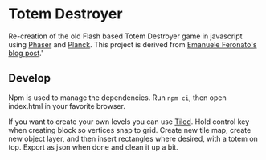 # Totem Destroyer

Re-creation of the old Flash based Totem Destroyer game in javascript using [Phaser](https://phaser.io/) and [Planck](https://github.com/shakiba/planck.js/). This project is derived from [Emanuele Feronato's blog post](https://www.emanueleferonato.com/2021/03/13/build-a-html5-game-like-old-flash-glory-totem-destroyer-using-phaser-and-planck-js-physics-engine/).' 

## Develop

Npm is used to manage the dependencies. Run `npm ci`, then open index.html in your favorite browser.

If you want to create your own levels you can use [Tiled](https://www.mapeditor.org/). Hold control key when creating block so vertices snap to grid. Create new tile map, create new object layer, and then insert rectangles where desired, with a totem on top. Export as json when done and clean it up a bit.